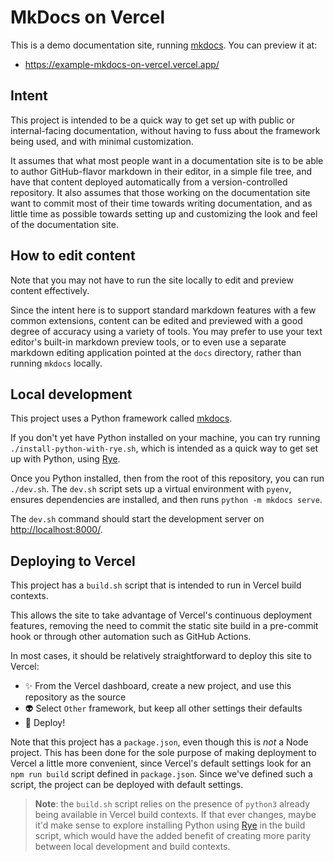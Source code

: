 # MkDocs on Vercel

This is a demo documentation site, running [mkdocs](https://www.mkdocs.org/). You can preview it at:

- <https://example-mkdocs-on-vercel.vercel.app/>

## Intent

This project is intended to be a quick way to get set up with public or internal-facing documentation, without having to fuss about the framework being used, and with minimal customization.

It assumes that what most people want in a documentation site is to be able to author GitHub-flavor markdown in their editor, in a simple file tree, and have that content deployed automatically from a version-controlled repository. It also assumes that those working on the documentation site want to commit most of their time towards writing documentation, and as little time as possible towards setting up and customizing the look and feel of the documentation site.

## How to edit content

Note that you may not have to run the site locally to edit and preview content effectively.

Since the intent here is to support standard markdown features with a few common extensions, content can be edited and previewed with a good degree of accuracy using a variety of tools. You may prefer to use your text editor's built-in markdown preview tools, or to even use a separate markdown editing application pointed at the `docs` directory, rather than running `mkdocs` locally.

## Local development

This project uses a Python framework called [mkdocs](https://www.mkdocs.org/).

If you don't yet have Python installed on your machine, you can try running `./install-python-with-rye.sh`, which is intended as a quick way to get set up with Python, using [Rye](https://rye.astral.sh).

Once you Python installed, then from the root of this repository, you can run `./dev.sh`. The `dev.sh` script sets up a virtual environment with `pyenv`, ensures dependencies are installed, and then runs `python -m mkdocs serve`.

The `dev.sh` command should start the development server on <http://localhost:8000/>.

## Deploying to Vercel

This project has a `build.sh` script that is intended to run in Vercel build contexts.

This allows the site to take advantage of Vercel's continuous deployment features, removing the need to commit the static site build in a pre-commit hook or through other automation such as GitHub Actions.

In most cases, it should be relatively straightforward to deploy this site to Vercel:

- ✨ From the Vercel dashboard, create a new project, and use this repository as the source
- 👽 Select `Other` framework, but keep all other settings their defaults
- 🕺 Deploy!

Note that this project has a `package.json`, even though this is _not_ a Node project. This has been done for the sole purpose of making deployment to Vercel a little more convenient, since Vercel's default settings look for an `npm run build` script defined in `package.json`. Since we've defined such a script, the project can be deployed with default settings.

> **Note**: the `build.sh` script relies on the presence of `python3` already being available in Vercel build contexts. If that ever changes, maybe it'd make sense to explore installing Python using [Rye](https://rye.astral.sh) in the build script, which would have the added benefit of creating more parity between local development and build contexts.

